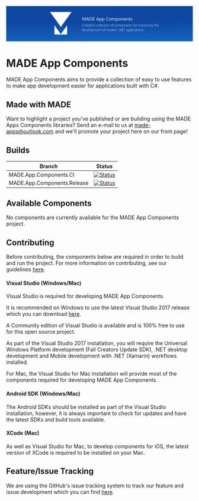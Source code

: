 <img src="ProjectHeroBanner.png" alt="MADE App Components Hero" />

# MADE App Components

MADE App Components aims to provide a collection of easy to use features to make app development easier for applications built with C#.

## Made with MADE

Want to highlight a project you've published or are building using the MADE Apps Components libraries? Send an e-mail to us at made-apps@outlook.com and we'll promote your project here on our front page!

## Builds

| Branch | Status |
| ------ | ------ |
| MADE.App.Components.CI | [![Status](https://jamesmcroft.visualstudio.com/_apis/public/build/definitions/51429873-1f51-4edf-86fa-aac46053f624/18/badge)](https://github.com/MADE-Apps/MADE-App-Components) |
| MADE.App.Components.Release | [![Status](https://jamesmcroft.visualstudio.com/_apis/public/build/definitions/51429873-1f51-4edf-86fa-aac46053f624/19/badge)](https://github.com/MADE-Apps/MADE-App-Components) |

## Available Components

No components are currently available for the MADE App Components project.

## Contributing

Before contributing, the components below are required in order to build and run the project. For more information on contributing, see our guidelines [here](CONTRIBUTING.md).

#### Visual Studio (Windows/Mac)

Visual Studio is required for developing MADE App Components. 

It is recommended on Windows to use the latest Visual Studio 2017 release which you can download [here](https://www.visualstudio.com/downloads/). 

A Community edition of Visual Studio is available and is 100% free to use for this open source project.

As part of the Visual Studio 2017 installation, you will require the Universal Windows Platform development (Fall Creators Update SDK), .NET desktop development and Mobile development with .NET (Xamarin) workflows installed.

For Mac, the Visual Studio for Mac installation will provide most of the components required for developing MADE App Components.

#### Android SDK (Windows/Mac)
The Android SDKs should be installed as part of the Visual Studio installation, however, it is always important to check for updates and have the latest SDKs and build tools available. 

#### XCode (Mac)
As well as Visual Studio for Mac, to develop components for iOS, the latest version of XCode is required to be installed on your Mac.

## Feature/Issue Tracking

We are using the GitHub's issue tracking system to track our feature and issue development which you can find [here](https://github.com/MADE-Apps/MADE-App-Components/issues).
